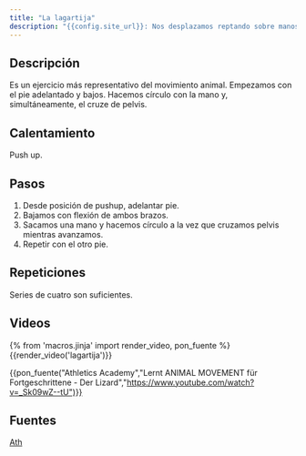 ```yaml
---
title: "La lagartija"
description: "{{config.site_url}}: Nos desplazamos reptando sobre manos y pies"
---
```


## Descripción

Es un ejercicio más representativo del movimiento animal. Empezamos con el pie adelantado y bajos. Hacemos círculo con la mano y, simultáneamente, el cruze de pelvis.

## Calentamiento

Push up.

## Pasos

1. Desde posición de pushup, adelantar pie.
2. Bajamos con flexión de ambos brazos.
3. Sacamos una mano y hacemos círculo a la vez que cruzamos pelvis mientras avanzamos.
4. Repetir con el otro pie.

## Repeticiones

Series de cuatro son suficientes.

## Videos

{% from 'macros.jinja' import render_video, pon_fuente %}
{{render_video('lagartija')}}

{{pon_fuente("Athletics Academy","Lernt ANIMAL MOVEMENT für Fortgeschrittene - Der Lizard","https://www.youtube.com/watch?v=_Sk09wZ--tU")}}

## Fuentes

[Ath](/varios/fuentes/#ath)
